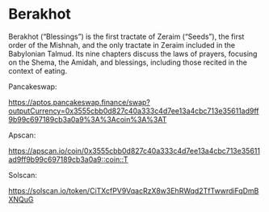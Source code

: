 # Berakhot
Berakhot (“Blessings”) is the first tractate of Zeraim (“Seeds”), the first order of the Mishnah, and the only tractate in Zeraim included in the Babylonian Talmud. Its nine chapters discuss the laws of prayers, focusing on the Shema, the Amidah, and blessings, including those recited in the context of eating.

Pancakeswap:

https://aptos.pancakeswap.finance/swap?outputCurrency=0x3555cbb0d827c40a333c4d7ee13a4cbc713e35611ad9ff9b99c697189cb3a0a9%3A%3Acoin%3A%3AT

Apscan:

https://apscan.io/coin/0x3555cbb0d827c40a333c4d7ee13a4cbc713e35611ad9ff9b99c697189cb3a0a9::coin::T

Solscan:

https://solscan.io/token/CiTXcfPV9VqacRzX8w3EhRWqd2TfTwwrdiFqDmBXNQuG
